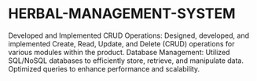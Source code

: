 # HERBAL-MANAGEMENT-SYSTEM
Developed and Implemented CRUD Operations: Designed, developed, and implemented Create, Read, Update, and Delete (CRUD) operations for various modules within the product.
Database Management: Utilized SQL/NoSQL databases to efficiently store, retrieve, and manipulate data. Optimized queries to enhance performance and scalability.
